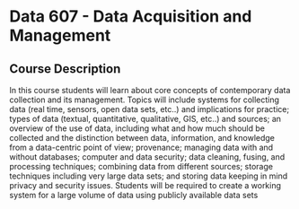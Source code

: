 # Data 607 - Data Acquisition and Management

## Course Description

In this course students will learn about core concepts of contemporary data collection and its management. Topics will include systems for collecting data (real time, sensors, open data sets, etc..) and implications for practice; types of data (textual, quantitative, qualitative, GIS, etc..) and sources; an overview of the use of data, including what and how much should be collected and the distinction between data, information, and knowledge from a data-centric point of view; provenance; managing data with and without databases; computer and data security; data cleaning, fusing, and processing techniques; combining data from different sources; storage techniques including very large data sets; and storing data keeping in mind privacy and security issues. Students will be required to create a working system for a large volume of data using publicly available data sets